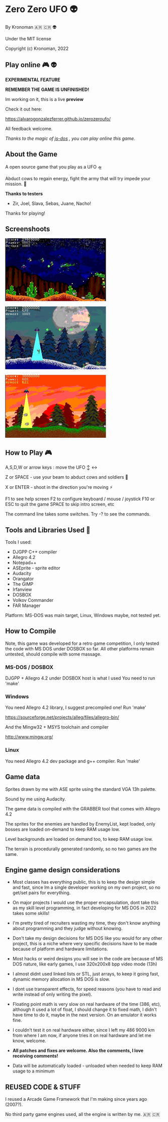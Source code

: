 # Zero Zero UFO 👽

By Kronoman 🇦🇷 🇨🇷 👽

Under the MIT license

Copyright (c) Kronoman, 2022

## Play online 🎮 👽

**EXPERIMENTAL FEATURE**

**REMEMBER THE GAME IS UNFINISHED!** 

Im working on it, this is a live **preview**

Check it out here: 

https://alvarogonzalezferrer.github.io/zerozeroufo/

All feedback welcome. 

*Thanks to the magic of [js-dos](https://js-dos.com/) , you can play online this game.*

## About the Game

A open source game that you play as a UFO 🛸

Abduct cows to regain energy, fight the army that will try impede your mission. 🐄

**Thanks to testers**

* Zir, Joel, Slava, Sebas, Juane, Nacho!

Thanks for playing!

## Screenshoots

![Screenshoot](/docs/screen1.jpg)

![Screenshoot](/docs/screen2.jpg)

![Screenshoot](/docs/screen3.jpg)

## How to Play 🎮

A,S,D,W or arrow keys : move the UFO ↕️ ↔️

Z or SPACE - use your beam to abduct cows and soldiers 🐄 

X or ENTER - shoot in the direction you're moving  ⚡

F1 to see help screen
F2 to configure keyboard / mouse / joystick
F10 or ESC to quit the game
SPACE to skip intro screen, etc

The command line takes some switches.
Try -? to see the commands.

## Tools and Libraries Used 🔧

Tools I used:

* DJGPP C++ compiler
* Allegro 4.2
* Notepad++
* ASEprite - sprite editor
* Audacity 
* Orangator
* The GIMP
* Irfanview
* DOSBOX
* Volkov Commander
* FAR Manager 

Platform: MS-DOS was main target, Linux, Windows maybe, not tested yet.

## How to Compile

Note, this game was developed for a retro game competition, I only tested the code with MS DOS under DOSBOX so far.
All other platforms remain untested, should compile with some massage.

### MS-DOS / DOSBOX

DJGPP + Allegro 4.2 under DOSBOX host is what I used
You need to run 'make'

### Windows

You need Allegro 4.2 library, I suggest precompiled one!
Run 'make'

https://sourceforge.net/projects/alleg/files/allegro-bin/

And the Mingw32 + MSYS toolchain and compiler

http://www.mingw.org/

### Linux

You need Allegro 4.2 dev package and g++ compiler. Run 'make'


## Game data

Sprites drawn by me with ASE sprite using the standard VGA 13h palette.

Sound by me using Audacity.

The game data is compiled with the GRABBER tool that comes with Allegro 4.2

The sprites for the enemies are handled by EnemyList, kept loaded, only bosses are loaded on-demand to keep RAM usage low.

Level backgrounds are loaded on demand too, to keep RAM usage low.

The terrain is procedurally generated randomly, so no two games are the same.

## Engine game design considerations

* Most classes has everything public, this is to keep the design simple and fast, since Im a single developer working on my own project, so no get/set pairs for everything. 

* On major projects I would use the proper encapsulation, dont take this as my skill level programming, in fact developing for MS DOS in 2022 takes some skills!

* I'm pretty tired of recruiters wasting my time, they don't know anything about programming and they judge without knowing. 

* Don't take my design decisions for MS DOS like you would for any other project, this is a niche where very specific decisions have to be made because of platform and hardware limitations.

* Most hacks or weird designs you will see in the code are because of MS DOS nature, like early games, I use 320x200x8 bpp video mode (13h)

* I almost didnt used linked lists or STL, just arrays, to keep it going fast, dynamic memory allocation in MS DOS is slow.

* I dont use transparent effects, for speed reasons (you have to read and write instead of only writing the pixel).

* Floating point math is very slow on real hardware of the time (386, etc), although it used a lot of float, I should change it to fixed math, I didn't have time to do it, maybe in the next version. On an emulator it works fine.

* I couldn't test it on real hardware either, since I left my 486 9000 km from where I am now, if anyone tries it on real hardware and let me know, welcome.

* **All patches and fixes are welcome. Also the comments, I love receiving comments!**

* Data will be automatically loaded - unloaded when needed to keep RAM usage to a minimum

## REUSED CODE & STUFF

I reused a Arcade Game Framework that I'm making since years ago (2007?).

No third party game engines used, all the engine is written by me. 🇦🇷 🇨🇷


